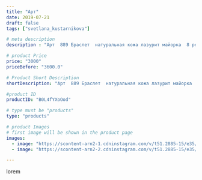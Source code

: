 ```yaml
---
title: "Арт"
date: 2019-07-21
draft: false
tags: ["svetlana_kustarnikova"]

# meta description
description : "Арт  889 Браслет  натуральная кожа лазурит майорка  8 рядов."

# product Price
price: "3000"
priceBefore: "3600.0"

# Product Short Description
shortDescription: "Арт  889 Браслет  натуральная кожа лазурит майорка  8 рядов."

#product ID
productID: "B0L4fYXoOod"

# type must be "products"
type: "products"

# product Images
# first image will be shown in the product page
images:
  - image: "https://scontent-arn2-1.cdninstagram.com/v/t51.2885-15/e35/p1080x1080/66136822_217905779187858_5703063600164778377_n.jpg?_nc_ht=scontent-arn2-1.cdninstagram.com&_nc_cat=106&_nc_ohc=vSrXRaEIflEAX9MME09&tp=1&oh=0caf3500b8b7007e7e86910945f09b20&oe=605E97F2&ig_cache_key=MjA5MzAxNDg4OTc0MTE5MjYyOA%3D%3D.2"
  - image: "https://scontent-arn2-2.cdninstagram.com/v/t51.2885-15/e35/p1080x1080/67522874_312322676317565_7323012158229194031_n.jpg?_nc_ht=scontent-arn2-2.cdninstagram.com&_nc_cat=105&_nc_ohc=rvXxmculfhkAX-QmZtL&tp=1&oh=fab8105f01f72b4f6aabcb5729748bf4&oe=605FEF30&ig_cache_key=MjA5MzAxNDg4OTc0OTc5NDI0Mw%3D%3D.2"

---
```

lorem
